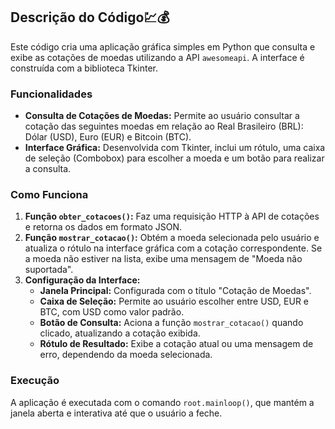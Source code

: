 ## Descrição do Código💹💰

Este código cria uma aplicação gráfica simples em Python que consulta e exibe as cotações de moedas utilizando a API `awesomeapi`. A interface é construída com a biblioteca Tkinter.

### Funcionalidades

- **Consulta de Cotações de Moedas:** Permite ao usuário consultar a cotação das seguintes moedas em relação ao Real Brasileiro (BRL): Dólar (USD), Euro (EUR) e Bitcoin (BTC).
- **Interface Gráfica:** Desenvolvida com Tkinter, inclui um rótulo, uma caixa de seleção (Combobox) para escolher a moeda e um botão para realizar a consulta.

### Como Funciona

1. **Função `obter_cotacoes()`:** Faz uma requisição HTTP à API de cotações e retorna os dados em formato JSON.
2. **Função `mostrar_cotacao()`:** Obtém a moeda selecionada pelo usuário e atualiza o rótulo na interface gráfica com a cotação correspondente. Se a moeda não estiver na lista, exibe uma mensagem de "Moeda não suportada".
3. **Configuração da Interface:**
   - **Janela Principal:** Configurada com o título "Cotação de Moedas".
   - **Caixa de Seleção:** Permite ao usuário escolher entre USD, EUR e BTC, com USD como valor padrão.
   - **Botão de Consulta:** Aciona a função `mostrar_cotacao()` quando clicado, atualizando a cotação exibida.
   - **Rótulo de Resultado:** Exibe a cotação atual ou uma mensagem de erro, dependendo da moeda selecionada.

### Execução

A aplicação é executada com o comando `root.mainloop()`, que mantém a janela aberta e interativa até que o usuário a feche.
